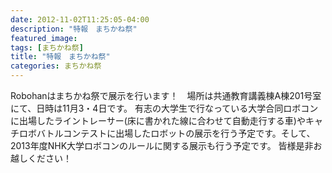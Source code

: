 ```yaml
---
date: 2012-11-02T11:25:05-04:00
description: "特報　まちかね祭"
featured_image: 
tags: [まちかね祭]
title: "特報　まちかね祭"
categories: まちかね祭
---
```


Robohanはまちかね祭で展示を行います！　場所は共通教育講義棟A棟201号室にて、日時は11月3・4日です。
有志の大学生で行なっている大学合同ロボコンに出場したライントレーサー(床に書かれた線に合わせて自動走行する車)やキャチロボバトルコンテストに出場したロボットの展示を行う予定です。そして、2013年度NHK大学ロボコンのルールに関する展示も行う予定です。
皆様是非お越しください！
